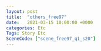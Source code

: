 ```yaml
---
layout: post
title:  "others_free97"
date:   2021-03-15 10:00:00 +0000
categories: Etc
Tags: Story Etc
SceneCode: ["scene_free97_q1_s20"]
---
```


